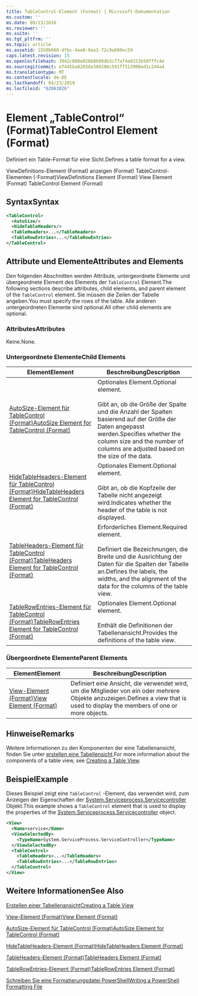 ```yaml
---
title: TableControl-Element (Format) | Microsoft-Dokumentation
ms.custom: ''
ms.date: 09/13/2016
ms.reviewer: ''
ms.suite: ''
ms.tgt_pltfrm: ''
ms.topic: article
ms.assetid: 1550b068-dfbc-4ae0-9aa1-72c9a680ec59
caps.latest.revision: 15
ms.openlocfilehash: 3942c008e026b0b99db3c77af4a0152b50fffc4e
ms.sourcegitcommit: e7445ba8203da304286c591ff513900ad1c244a4
ms.translationtype: MT
ms.contentlocale: de-DE
ms.lasthandoff: 04/23/2019
ms.locfileid: "62063826"
---
```

# <a name="tablecontrol-element-format"></a><span data-ttu-id="0d7e2-102">Element „TableControl“ (Format)</span><span class="sxs-lookup"><span data-stu-id="0d7e2-102">TableControl Element (Format)</span></span>

<span data-ttu-id="0d7e2-103">Definiert ein Table-Format für eine Sicht.</span><span class="sxs-lookup"><span data-stu-id="0d7e2-103">Defines a table format for a view.</span></span>

<span data-ttu-id="0d7e2-104">ViewDefinitions-Element (Format) anzeigen (Format) TableControl-Elementen (-Format)</span><span class="sxs-lookup"><span data-stu-id="0d7e2-104">ViewDefinitions Element (Format) View Element (Format) TableControl Element (Format)</span></span>

## <a name="syntax"></a><span data-ttu-id="0d7e2-105">Syntax</span><span class="sxs-lookup"><span data-stu-id="0d7e2-105">Syntax</span></span>

```xml
<TableControl>
  <AutoSize/>
  <HideTableHeaders/>
  <TableHeaders>...</TableHeaders>
  <TableRowEntries>...</TableRowEntries>
</TableControl>

```

## <a name="attributes-and-elements"></a><span data-ttu-id="0d7e2-106">Attribute und Elemente</span><span class="sxs-lookup"><span data-stu-id="0d7e2-106">Attributes and Elements</span></span>

<span data-ttu-id="0d7e2-107">Den folgenden Abschnitten werden Attribute, untergeordnete Elemente und übergeordnete Element des Elements der `TableControl` Element.</span><span class="sxs-lookup"><span data-stu-id="0d7e2-107">The following sections describe attributes, child elements, and parent element of the `TableControl` element.</span></span> <span data-ttu-id="0d7e2-108">Sie müssen die Zeilen der Tabelle angeben.</span><span class="sxs-lookup"><span data-stu-id="0d7e2-108">You must specify the rows of the table.</span></span> <span data-ttu-id="0d7e2-109">Alle anderen untergeordneten Elemente sind optional.</span><span class="sxs-lookup"><span data-stu-id="0d7e2-109">All other child elements are optional.</span></span>

### <a name="attributes"></a><span data-ttu-id="0d7e2-110">Attributes</span><span class="sxs-lookup"><span data-stu-id="0d7e2-110">Attributes</span></span>

<span data-ttu-id="0d7e2-111">Keine.</span><span class="sxs-lookup"><span data-stu-id="0d7e2-111">None.</span></span>

### <a name="child-elements"></a><span data-ttu-id="0d7e2-112">Untergeordnete Elemente</span><span class="sxs-lookup"><span data-stu-id="0d7e2-112">Child Elements</span></span>

|<span data-ttu-id="0d7e2-113">Element</span><span class="sxs-lookup"><span data-stu-id="0d7e2-113">Element</span></span>|<span data-ttu-id="0d7e2-114">Beschreibung</span><span class="sxs-lookup"><span data-stu-id="0d7e2-114">Description</span></span>|
|-------------|-----------------|
|[<span data-ttu-id="0d7e2-115">AutoSize-Element für TableControl (Format)</span><span class="sxs-lookup"><span data-stu-id="0d7e2-115">AutoSize Element for TableControl (Format)</span></span>](./autosize-element-for-tablecontrol-format.md)|<span data-ttu-id="0d7e2-116">Optionales Element.</span><span class="sxs-lookup"><span data-stu-id="0d7e2-116">Optional element.</span></span><br /><br /> <span data-ttu-id="0d7e2-117">Gibt an, ob die Größe der Spalte und die Anzahl der Spalten basierend auf der Größe der Daten angepasst werden.</span><span class="sxs-lookup"><span data-stu-id="0d7e2-117">Specifies whether the column size and the number of columns are adjusted based on the size of the data.</span></span>|
|[<span data-ttu-id="0d7e2-118">HideTableHeaders-Element für TableControl (Format)</span><span class="sxs-lookup"><span data-stu-id="0d7e2-118">HideTableHeaders Element for TableControl (Format)</span></span>](./hidetableheaders-element-format.md)|<span data-ttu-id="0d7e2-119">Optionales Element.</span><span class="sxs-lookup"><span data-stu-id="0d7e2-119">Optional element.</span></span><br /><br /> <span data-ttu-id="0d7e2-120">Gibt an, ob die Kopfzeile der Tabelle nicht angezeigt wird.</span><span class="sxs-lookup"><span data-stu-id="0d7e2-120">Indicates whether the header of the table is not displayed.</span></span>|
|[<span data-ttu-id="0d7e2-121">TableHeaders-Element für TableControl (Format)</span><span class="sxs-lookup"><span data-stu-id="0d7e2-121">TableHeaders Element for TableControl (Format)</span></span>](./tableheaders-element-format.md)|<span data-ttu-id="0d7e2-122">Erforderliches Element.</span><span class="sxs-lookup"><span data-stu-id="0d7e2-122">Required element.</span></span><br /><br /> <span data-ttu-id="0d7e2-123">Definiert die Bezeichnungen, die Breite und die Ausrichtung der Daten für die Spalten der Tabelle an.</span><span class="sxs-lookup"><span data-stu-id="0d7e2-123">Defines the labels, the widths, and the alignment of the data for the columns of the table view.</span></span>|
|[<span data-ttu-id="0d7e2-124">TableRowEntries-Element für TableControl (Format)</span><span class="sxs-lookup"><span data-stu-id="0d7e2-124">TableRowEntries Element for TableControl (Format)</span></span>](./tablerowentries-element-for-tablecontrol-format.md)|<span data-ttu-id="0d7e2-125">Optionales Element.</span><span class="sxs-lookup"><span data-stu-id="0d7e2-125">Optional element.</span></span><br /><br /> <span data-ttu-id="0d7e2-126">Enthält die Definitionen der Tabellenansicht.</span><span class="sxs-lookup"><span data-stu-id="0d7e2-126">Provides the definitions of the table view.</span></span>|

### <a name="parent-elements"></a><span data-ttu-id="0d7e2-127">Übergeordnete Elemente</span><span class="sxs-lookup"><span data-stu-id="0d7e2-127">Parent Elements</span></span>

|<span data-ttu-id="0d7e2-128">Element</span><span class="sxs-lookup"><span data-stu-id="0d7e2-128">Element</span></span>|<span data-ttu-id="0d7e2-129">Beschreibung</span><span class="sxs-lookup"><span data-stu-id="0d7e2-129">Description</span></span>|
|-------------|-----------------|
|[<span data-ttu-id="0d7e2-130">View-Element (Format)</span><span class="sxs-lookup"><span data-stu-id="0d7e2-130">View Element (Format)</span></span>](./view-element-format.md)|<span data-ttu-id="0d7e2-131">Definiert eine Ansicht, die verwendet wird, um die Mitglieder von ein oder mehrere Objekte anzuzeigen.</span><span class="sxs-lookup"><span data-stu-id="0d7e2-131">Defines a view that is used to display the members of one or more objects.</span></span>|

## <a name="remarks"></a><span data-ttu-id="0d7e2-132">Hinweise</span><span class="sxs-lookup"><span data-stu-id="0d7e2-132">Remarks</span></span>

<span data-ttu-id="0d7e2-133">Weitere Informationen zu den Komponenten der eine Tabellenansicht, finden Sie unter [erstellen eine Tabellensicht](./creating-a-table-view.md).</span><span class="sxs-lookup"><span data-stu-id="0d7e2-133">For more information about the components of a table view, see [Creating a Table View](./creating-a-table-view.md).</span></span>

## <a name="example"></a><span data-ttu-id="0d7e2-134">Beispiel</span><span class="sxs-lookup"><span data-stu-id="0d7e2-134">Example</span></span>

<span data-ttu-id="0d7e2-135">Dieses Beispiel zeigt eine `TableControl` -Element, das verwendet wird, zum Anzeigen der Eigenschaften der [System.Serviceprocess.Servicecontroller](/dotnet/api/System.ServiceProcess.ServiceController) Objekt.</span><span class="sxs-lookup"><span data-stu-id="0d7e2-135">This example shows a `TableControl` element that is used to display the properties of the [System.Serviceprocess.Servicecontroller](/dotnet/api/System.ServiceProcess.ServiceController) object.</span></span>

```xml
<View>
  <Name>service</Name>
  <ViewSelectedBy>
    <TypeName>System.ServiceProcess.ServiceController</TypeName>
  </ViewSelectedBy>
  <TableControl>
    <TableHeaders>...</TableHeaders>
    <TableRowEntries>...</TableRowEntries>
  </TableControl>
</View>

```

## <a name="see-also"></a><span data-ttu-id="0d7e2-136">Weitere Informationen</span><span class="sxs-lookup"><span data-stu-id="0d7e2-136">See Also</span></span>

[<span data-ttu-id="0d7e2-137">Erstellen einer Tabellenansicht</span><span class="sxs-lookup"><span data-stu-id="0d7e2-137">Creating a Table View</span></span>](./creating-a-table-view.md)

[<span data-ttu-id="0d7e2-138">View-Element (Format)</span><span class="sxs-lookup"><span data-stu-id="0d7e2-138">View Element (Format)</span></span>](./view-element-format.md)

[<span data-ttu-id="0d7e2-139">AutoSize-Element für TableControl (Format)</span><span class="sxs-lookup"><span data-stu-id="0d7e2-139">AutoSize Element for TableControl (Format)</span></span>](./autosize-element-for-tablecontrol-format.md)

[<span data-ttu-id="0d7e2-140">HideTableHeaders-Element (Format)</span><span class="sxs-lookup"><span data-stu-id="0d7e2-140">HideTableHeaders Element (Format)</span></span>](./hidetableheaders-element-format.md)

[<span data-ttu-id="0d7e2-141">TableHeaders-Element (Format)</span><span class="sxs-lookup"><span data-stu-id="0d7e2-141">TableHeaders Element (Format)</span></span>](./tableheaders-element-format.md)

[<span data-ttu-id="0d7e2-142">TableRowEntries-Element (Format)</span><span class="sxs-lookup"><span data-stu-id="0d7e2-142">TableRowEntries Element (Format)</span></span>](./tablerowentries-element-for-tablecontrol-format.md)

[<span data-ttu-id="0d7e2-143">Schreiben Sie eine Formatierungsdatei PowerShell</span><span class="sxs-lookup"><span data-stu-id="0d7e2-143">Writing a PowerShell Formatting File</span></span>](./writing-a-powershell-formatting-file.md)
